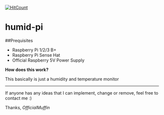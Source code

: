 [![HitCount](http://hits.dwyl.com/OfficialMuffin/humid-pi.svg)](http://hits.dwyl.com/OfficialMuffin/humid-pi)

# humid-pi

##Prequisites
 - Raspberry Pi 1/2/3 B+
 - Raspberry Pi Sense Hat
 - Official Raspberry 5V Power Supply

**How does this work?**

This basically is just a humidity and temperature monitor

-------------------------------------------------------------------------------------------

If anyone has any ideas that I can implement, change or remove, feel free to contact me :)

Thanks, *OfficialMuffin*
